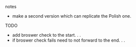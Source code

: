 notes


- make a second version which can replicate the Polish one. 


TODO

- add broswer check to the start. . . 
- if broswer check fails need to not forward to the end. . . 